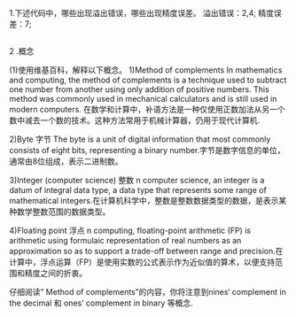 
1.下述代码中，哪些出现溢出错误，哪些出现精度误差。
溢出错误：2,4;
精度误差：7;

## 
2 .概念

(1)使用维基百科，解释以下概念。
1)Method of complements
In mathematics and computing, the method of complements is a technique used to subtract one number from another using only addition of positive numbers. This method was commonly used in mechanical calculators and is still used in modern computers. 在数学和计算中，补语方法是一种仅使用正数加法从另一个数中减去一个数的技术。这种方法常用于机械计算器，仍用于现代计算机.

2)Byte 字节
The byte is a unit of digital information that most commonly consists of eight bits, representing a binary number.字节是数字信息的单位，通常由8位组成，表示二进制数。

3)Integer (computer science) 整数
n computer science, an integer is a datum of integral data type, a data type that represents some range of mathematical integers.在计算机科学中，整数是整数数据类型的数据，是表示某种数学整数范围的数据类型。

4)Floating point 浮点
n computing, floating-point arithmetic (FP) is arithmetic using formulaic representation of real numbers as an approximation so as to support a trade-off between range and precision.在计算中，浮点运算（FP）是使用实数的公式表示作为近似值的算术，以便支持范围和精度之间的折衷。

仔细阅读” Method of complements”的内容，你将注意到nines‘ complement in the decimal 和 ones’ complement in binary 等概念.